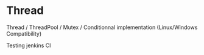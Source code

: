 Thread
======

Thread / ThreadPool / Mutex / Conditionnal implementation (Linux/Windows Compatibility)

Testing jenkins CI
